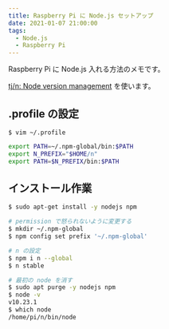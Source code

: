 ```yaml
---
title: Raspberry Pi に Node.js セットアップ
date: 2021-01-07 21:00:00
tags:
  - Node.js
  - Raspberry Pi
---
```


Raspberry Pi に Node.js 入れる方法のメモです。

[tj/n: Node version management](https://github.com/tj/n) を使います。

## .profile の設定

```
$ vim ~/.profile
```

```sh title=.profile
export PATH=~/.npm-global/bin:$PATH
export N_PREFIX="$HOME/n"
export PATH=$N_PREFIX/bin:$PATH
```

## インストール作業

```sh
$ sudo apt-get install -y nodejs npm

# permission で怒られないように変更する
$ mkdir ~/.npm-global
$ npm config set prefix '~/.npm-global'

# n の設定
$ npm i n --global
$ n stable

# 最初の node を消す
$ sudo apt purge -y nodejs npm
$ node -v
v10.23.1
$ which node
/home/pi/n/bin/node
```
